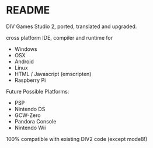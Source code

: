 # README #

DIV Games Studio 2, ported, translated and upgraded. 

cross platform IDE, compiler and runtime for

* Windows
* OSX
* Android
* Linux
* HTML / Javascript (emscripten)
* Raspberry Pi


Future Possible Platforms:

* PSP
* Nintendo DS
* GCW-Zero
* Pandora Console
* Nintendo Wii

100% compatible with existing DIV2 code (except mode8!) 


